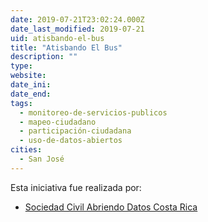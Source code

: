 ```yaml
---
date: 2019-07-21T23:02:24.000Z
date_last_modified: 2019-07-21
uid: atisbando-el-bus
title: "Atisbando El Bus"
description: ""
type: 
website: 
date_ini: 
date_end: 
tags:
  - monitoreo-de-servicios-publicos
  - mapeo-ciudadano
  - participación-ciudadana
  - uso-de-datos-abiertos
cities: 
  - San José
---
```


Esta iniciativa fue realizada por:

- [Sociedad Civil Abriendo Datos Costa Rica](/i/sociedad-civil-abriendo-datos-costa-rica.html)
